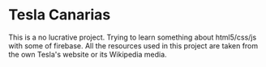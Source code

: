 <h1> Tesla Canarias </h1>
<p> 
This is a no lucrative project. Trying to learn something about html5/css/js with some of firebase.
All the resources used in this project are taken from the own Tesla's website or its Wikipedia media.
</p>